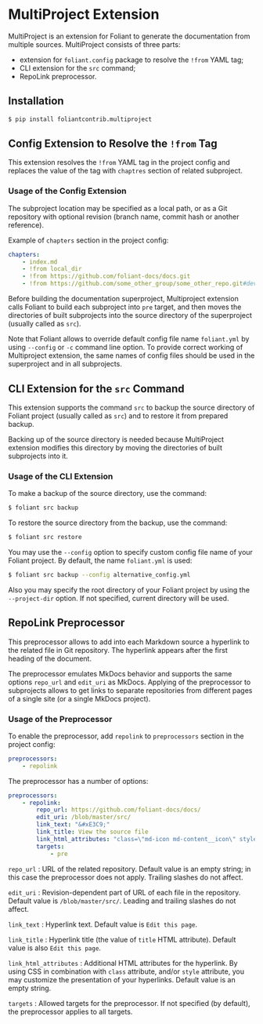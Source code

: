 # MultiProject Extension

MultiProject is an extension for Foliant to generate the documentation from multiple sources. MultiProject consists of three parts:

* extension for `foliant.config` package to resolve the `!from` YAML tag;
* CLI extension for the `src` command;
* RepoLink preprocessor.

## Installation

```bash
$ pip install foliantcontrib.multiproject
```

## Config Extension to Resolve the `!from` Tag

This extension resolves the `!from` YAML tag in the project config and replaces the value of the tag with `chaptres` section of related subproject.

### Usage of the Config Extension

The subproject location may be specified as a local path, or as a Git repository with optional revision (branch name, commit hash or another reference).

Example of `chapters` section in the project config:

```yaml
chapters:
    - index.md
    - !from local_dir
    - !from https://github.com/foliant-docs/docs.git
    - !from https://github.com/some_other_group/some_other_repo.git#develop
```

Before building the documentation superproject, Multiproject extension calls Foliant to build each subproject into `pre` target, and then moves the directories of built subprojects into the source directory of the superproject (usually called as `src`).

Note that Foliant allows to override default config file name `foliant.yml` by using `--config` or `-c` command line option. To provide correct working of Multiproject extension, the same names of config files should be used in the superproject and in all subprojects.

## CLI Extension for the `src` Command

This extension supports the command `src` to backup the source directory of Foliant project (usually called as `src`) and to restore it from prepared backup.

Backing up of the source directory is needed because MultiProject extension modifies this directory by moving the directories of built subprojects into it.

### Usage of the CLI Extension

To make a backup of the source directory, use the command:

```bash
$ foliant src backup
```

To restore the source directory from the backup, use the command:

```bash
$ foliant src restore
```

You may use the `--config` option to specify custom config file name of your Foliant project. By default, the name `foliant.yml` is used:

```bash
$ foliant src backup --config alternative_config.yml
```

Also you may specify the root directory of your Foliant project by using the `--project-dir` option. If not specified, current directory will be used.

## RepoLink Preprocessor

This preprocessor allows to add into each Markdown source a hyperlink to the related file in Git repository. The hyperlink appears after the first heading of the document.

The preprocessor emulates MkDocs behavior and supports the same options `repo_url` and `edit_uri` as MkDocs. Applying of the preprocessor to subprojects allows to get links to separate repositories from different pages of a single site (or a single MkDocs project).

### Usage of the Preprocessor

To enable the preprocessor, add `repolink` to `preprocessors` section in the project config:

```yaml
preprocessors:
    - repolink
```

The preprocessor has a number of options:

```yaml
preprocessors:
    - repolink:
        repo_url: https://github.com/foliant-docs/docs/
        edit_uri: /blob/master/src/
        link_text: "&#xE3C9;"
        link_title: View the source file
        link_html_attributes: "class=\"md-icon md-content__icon\" style=\"margin: -7.5rem 0\""
        targets:
            - pre
```

`repo_url`
:   URL of the related repository. Default value is an empty string; in this case the preprocessor does not apply. Trailing slashes do not affect.

`edit_uri`
:   Revision-dependent part of URL of each file in the repository. Default value is `/blob/master/src/`. Leading and trailing slashes do not affect.

`link_text`
:   Hyperlink text. Default value is `Edit this page`.

`link_title`
:   Hyperlink title (the value of `title` HTML attribute). Default value is also `Edit this page`.

`link_html_attributes`
:   Additional HTML attributes for the hyperlink. By using CSS in combination with `class` attribute, and/or `style` attribute, you may customize the presentation of your hyperlinks. Default value is an empty string.

`targets`
:   Allowed targets for the preprocessor. If not specified (by default), the preprocessor applies to all targets.
